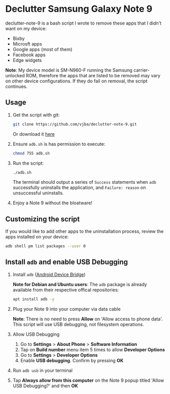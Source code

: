 # Declutter Samsung Galaxy Note 9

declutter-note-9 is a bash script I wrote to remove these apps that I didn't want on my device:

* Bixby
* Microsft apps
* Google apps (most of them)
* Facebook apps
* Edge widgets

**Note**: My device model is SM-N960-F running the Samsung carrier-unlocked ROM, therefore the apps that are listed to be removed may vary on other device configurations. If they do fail on removal, the script continues.

## Usage

1. Get the script with git:

    ```bash
    git clone https://github.com/vjba/declutter-note-9.git
    ```

    Or download it [here](https://github.com/vjba/declutter-note-9/blob/master/adb.sh)

2. Ensure `adb.sh` is has permission to execute:

   ```bash
   chmod 755 adb.sh
   ```

3. Run the script:

   ```bash
   ./adb.sh
   ```

   The terminal should output a series of `Success` statements when `adb` successfully uninstalls the application, and `Failure: reason` on unsuccessful uninstalls.
4. Enjoy a Note 9 without the bloatware!

## Customizing the script

If you would like to add other apps to the uninstallation process, review the apps installed on your device:

```bash
adb shell pm list packages --user 0
```

## Install `adb` and enable USB Debugging

1. Install `adb` ([Android Device Bridge](https://developer.android.com/studio/command-line/adb))

   **Note for Debian and Ubuntu users**: The `adb` package is already available from their respective offical repositories:

    ```bash
    apt install adb -y
    ```

2. Plug your Note 9 into your computer via data cable

   **Note**: There is no need to press **Allow** on 'Allow access to phone data'. This script will use USB debugging, not filesystem operations.
3. Allow USB Debugging
   1. Go to **Settings** > **About Phone** > **Software Information**
   2. Tap on **Build number** menu item 5 times to allow **Developer Options**
   3. Go to **Settings** > **Developer Options**
   4. Enable **USB debugging**. Confirm by pressing **OK**
4. Run `adb usb` in your terminal
5. Tap **Always allow from this computer** on the Note 9 popup titled 'Allow USB Debugging?' and then **OK**
